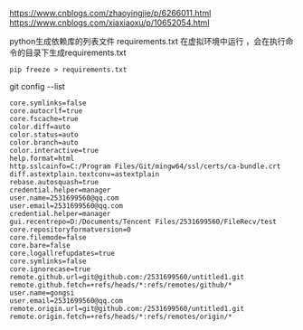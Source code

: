 https://www.cnblogs.com/zhaoyingjie/p/6266011.html
https://www.cnblogs.com/xiaxiaoxu/p/10652054.html

python生成依赖库的列表文件 requirements.txt
在虚拟环境中运行 ，会在执行命令的目录下生成requirements.txt

    pip freeze > requirements.txt
    
    
git config --list

    core.symlinks=false
    core.autocrlf=true
    core.fscache=true
    color.diff=auto
    color.status=auto
    color.branch=auto
    color.interactive=true
    help.format=html
    http.sslcainfo=C:/Program Files/Git/mingw64/ssl/certs/ca-bundle.crt
    diff.astextplain.textconv=astextplain
    rebase.autosquash=true
    credential.helper=manager
    user.name=2531699560@qq.com
    user.email=2531699560@qq.com
    credential.helper=manager
    gui.recentrepo=D:/Documents/Tencent Files/2531699560/FileRecv/test
    core.repositoryformatversion=0
    core.filemode=false
    core.bare=false
    core.logallrefupdates=true
    core.symlinks=false
    core.ignorecase=true
    remote.github.url=git@github.com:/2531699560/untitled1.git
    remote.github.fetch=+refs/heads/*:refs/remotes/github/*
    user.name=gongsi
    user.email=2531699560@qq.com
    remote.origin.url=git@github.com:/2531699560/untitled1.git
    remote.origin.fetch=+refs/heads/*:refs/remotes/origin/*
